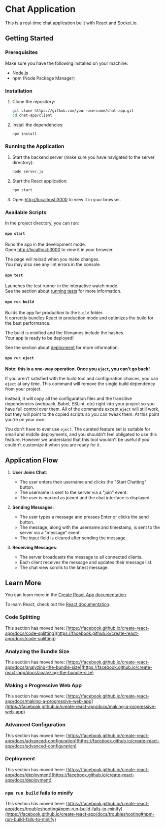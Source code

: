 # Chat Application

This is a real-time chat application built with React and Socket.io.

## Getting Started

### Prerequisites

Make sure you have the following installed on your machine:
- Node.js
- npm (Node Package Manager)

### Installation

1. Clone the repository:
   ```sh
   git clone https://github.com/your-username/chat-app.git
   cd chat-app/client
   ```

2. Install the dependencies:
   ```sh
   npm install
   ```

### Running the Application

1. Start the backend server (make sure you have navigated to the server directory):
   ```sh
   node server.js
   ```

2. Start the React application:
   ```sh
   npm start
   ```

3. Open [http://localhost:3000](http://localhost:3000) to view it in your browser.

### Available Scripts

In the project directory, you can run:

#### `npm start`

Runs the app in the development mode.\
Open [http://localhost:3000](http://localhost:3000) to view it in your browser.

The page will reload when you make changes.\
You may also see any lint errors in the console.

#### `npm test`

Launches the test runner in the interactive watch mode.\
See the section about [running tests](https://facebook.github.io/create-react-app/docs/running-tests) for more information.

#### `npm run build`

Builds the app for production to the `build` folder.\
It correctly bundles React in production mode and optimizes the build for the best performance.

The build is minified and the filenames include the hashes.\
Your app is ready to be deployed!

See the section about [deployment](https://facebook.github.io/create-react-app/docs/deployment) for more information.

#### `npm run eject`

**Note: this is a one-way operation. Once you `eject`, you can't go back!**

If you aren't satisfied with the build tool and configuration choices, you can `eject` at any time. This command will remove the single build dependency from your project.

Instead, it will copy all the configuration files and the transitive dependencies (webpack, Babel, ESLint, etc) right into your project so you have full control over them. All of the commands except `eject` will still work, but they will point to the copied scripts so you can tweak them. At this point you're on your own.

You don't have to ever use `eject`. The curated feature set is suitable for small and middle deployments, and you shouldn't feel obligated to use this feature. However we understand that this tool wouldn't be useful if you couldn't customize it when you are ready for it.

## Application Flow

1. **User Joins Chat**: 
   - The user enters their username and clicks the "Start Chatting" button.
   - The username is sent to the server via a "join" event.
   - The user is marked as joined and the chat interface is displayed.

2. **Sending Messages**:
   - The user types a message and presses Enter or clicks the send button.
   - The message, along with the username and timestamp, is sent to the server via a "message" event.
   - The input field is cleared after sending the message.

3. **Receiving Messages**:
   - The server broadcasts the message to all connected clients.
   - Each client receives the message and updates their message list.
   - The chat view scrolls to the latest message.

## Learn More

You can learn more in the [Create React App documentation](https://facebook.github.io/create-react-app/docs/getting-started).

To learn React, check out the [React documentation](https://reactjs.org/).

### Code Splitting

This section has moved here: [https://facebook.github.io/create-react-app/docs/code-splitting](https://facebook.github.io/create-react-app/docs/code-splitting)

### Analyzing the Bundle Size

This section has moved here: [https://facebook.github.io/create-react-app/docs/analyzing-the-bundle-size](https://facebook.github.io/create-react-app/docs/analyzing-the-bundle-size)

### Making a Progressive Web App

This section has moved here: [https://facebook.github.io/create-react-app/docs/making-a-progressive-web-app](https://facebook.github.io/create-react-app/docs/making-a-progressive-web-app)

### Advanced Configuration

This section has moved here: [https://facebook.github.io/create-react-app/docs/advanced-configuration](https://facebook.github.io/create-react-app/docs/advanced-configuration)

### Deployment

This section has moved here: [https://facebook.github.io/create-react-app/docs/deployment](https://facebook.github.io/create-react-app/docs/deployment)

### `npm run build` fails to minify

This section has moved here: [https://facebook.github.io/create-react-app/docs/troubleshooting#npm-run-build-fails-to-minify](https://facebook.github.io/create-react-app/docs/troubleshooting#npm-run-build-fails-to-minify)

